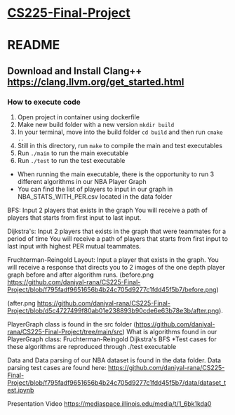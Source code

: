 
# <ins align = "center"> CS225-Final-Project </ins>

# README
## Download and Install Clang++ https://clang.llvm.org/get_started.html
### How to execute code
1. Open project in container using dockerfile
2. Make new build folder with a new version ```mkdir build```
3. In your terminal, move into the build folder ```cd build``` and then run ```cmake ..```
4. Still in this directory, run ```make``` to compile the main and test executables
5. Run ```./main``` to run the main executable
6. Run ```./test``` to run the test executable 
* When running the main executable, there is the opportunity to run 3 different algorithms in our NBA Player Graph
* You can find the list of players to input in our graph in NBA_STATS_WITH_PER.csv located in the data folder

BFS:
Input 2 players that exists in the graph
You will receive a path of players that starts from first input to last input.

Dijkstra's:
Input 2 players that exists in the graph that were teammates for a period of time
You will receive a path of players that starts from first input to last input with highest PER mutual teammates.

Fruchterman-Reingold Layout:
Input a player that exists in the graph.
You will receive a response that directs you to 2 images of the one depth player graph before and after algorithm runs.
(before.png	https://github.com/daniyal-rana/CS225-Final-Project/blob/f795fadf9651656b4b24c705d9277c1fdd45f5b7/before.png)

(after.png	https://github.com/daniyal-rana/CS225-Final-Project/blob/d5c4727499f80ab01e238893b90cde6e63b78e3b/after.png).

PlayerGraph class is found in the src folder 
(https://github.com/daniyal-rana/CS225-Final-Project/tree/main/src)
What is algorithms found in our PlayerGraph class:
Fruchterman-Reingold
Dijkstra's
BFS
*Test cases for these algorithms are reproduced through ./test executable

Data and Data parsing of our NBA dataset is found in the data folder.
Data parsing test cases are found here:
https://github.com/daniyal-rana/CS225-Final-Project/blob/f795fadf9651656b4b24c705d9277c1fdd45f5b7/data/dataset_test.ipynb

Presentation Video
https://mediaspace.illinois.edu/media/t/1_6bk1kda0
